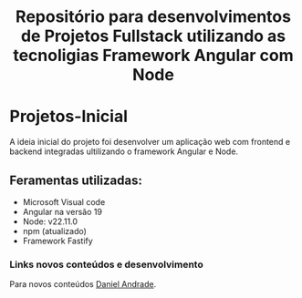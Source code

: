 <h1 align="center">Repositório para desenvolvimentos de Projetos Fullstack utilizando as tecnoligias Framework Angular com  Node</h1>

# Projetos-Inicial
A ideia inicial do projeto foi desenvolver um aplicação web com frontend e backend integradas ultilizando o framework Angular e  Node.

## Feramentas utilizadas:
* Microsoft Visual code
* Angular na versão 19
* Node: v22.11.0
* npm (atualizado)
* Framework Fastify


### Links novos conteúdos e desenvolvimento

Para novos conteúdos [Daniel Andrade](https://github.com/daniel13developer).
